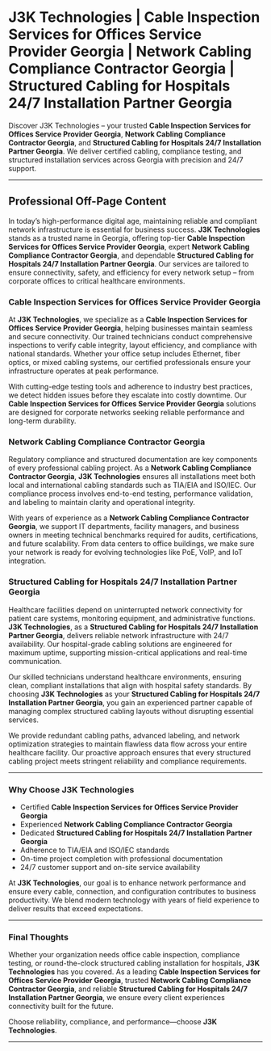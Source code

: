 # J3K Technologies | Cable Inspection Services for Offices Service Provider Georgia | Network Cabling Compliance Contractor Georgia | Structured Cabling for Hospitals 24/7 Installation Partner Georgia

Discover J3K Technologies – your trusted **Cable Inspection Services for Offices Service Provider Georgia**, **Network Cabling Compliance Contractor Georgia**, and **Structured Cabling for Hospitals 24/7 Installation Partner Georgia**. We deliver certified cabling, compliance testing, and structured installation services across Georgia with precision and 24/7 support.

---

## Professional Off-Page Content  

In today’s high-performance digital age, maintaining reliable and compliant network infrastructure is essential for business success. **J3K Technologies** stands as a trusted name in Georgia, offering top-tier **Cable Inspection Services for Offices Service Provider Georgia**, expert **Network Cabling Compliance Contractor Georgia**, and dependable **Structured Cabling for Hospitals 24/7 Installation Partner Georgia**. Our services are tailored to ensure connectivity, safety, and efficiency for every network setup – from corporate offices to critical healthcare environments.

### Cable Inspection Services for Offices Service Provider Georgia  

At **J3K Technologies**, we specialize as a **Cable Inspection Services for Offices Service Provider Georgia**, helping businesses maintain seamless and secure connectivity. Our trained technicians conduct comprehensive inspections to verify cable integrity, layout efficiency, and compliance with national standards. Whether your office setup includes Ethernet, fiber optics, or mixed cabling systems, our certified professionals ensure your infrastructure operates at peak performance.  

With cutting-edge testing tools and adherence to industry best practices, we detect hidden issues before they escalate into costly downtime. Our **Cable Inspection Services for Offices Service Provider Georgia** solutions are designed for corporate networks seeking reliable performance and long-term durability.

### Network Cabling Compliance Contractor Georgia  

Regulatory compliance and structured documentation are key components of every professional cabling project. As a **Network Cabling Compliance Contractor Georgia**, **J3K Technologies** ensures all installations meet both local and international cabling standards such as TIA/EIA and ISO/IEC. Our compliance process involves end-to-end testing, performance validation, and labeling to maintain clarity and operational integrity.  

With years of experience as a **Network Cabling Compliance Contractor Georgia**, we support IT departments, facility managers, and business owners in meeting technical benchmarks required for audits, certifications, and future scalability. From data centers to office buildings, we make sure your network is ready for evolving technologies like PoE, VoIP, and IoT integration.

### Structured Cabling for Hospitals 24/7 Installation Partner Georgia  

Healthcare facilities depend on uninterrupted network connectivity for patient care systems, monitoring equipment, and administrative functions. **J3K Technologies**, as a **Structured Cabling for Hospitals 24/7 Installation Partner Georgia**, delivers reliable network infrastructure with 24/7 availability. Our hospital-grade cabling solutions are engineered for maximum uptime, supporting mission-critical applications and real-time communication.  

Our skilled technicians understand healthcare environments, ensuring clean, compliant installations that align with hospital safety standards. By choosing **J3K Technologies** as your **Structured Cabling for Hospitals 24/7 Installation Partner Georgia**, you gain an experienced partner capable of managing complex structured cabling layouts without disrupting essential services.  

We provide redundant cabling paths, advanced labeling, and network optimization strategies to maintain flawless data flow across your entire healthcare facility. Our proactive approach ensures that every structured cabling project meets stringent reliability and compliance requirements.

---

### Why Choose J3K Technologies  

- Certified **Cable Inspection Services for Offices Service Provider Georgia**  
- Experienced **Network Cabling Compliance Contractor Georgia**  
- Dedicated **Structured Cabling for Hospitals 24/7 Installation Partner Georgia**  
- Adherence to TIA/EIA and ISO/IEC standards  
- On-time project completion with professional documentation  
- 24/7 customer support and on-site service availability  

At **J3K Technologies**, our goal is to enhance network performance and ensure every cable, connection, and configuration contributes to business productivity. We blend modern technology with years of field experience to deliver results that exceed expectations.

---

### Final Thoughts  

Whether your organization needs office cable inspection, compliance testing, or round-the-clock structured cabling installation for hospitals, **J3K Technologies** has you covered. As a leading **Cable Inspection Services for Offices Service Provider Georgia**, trusted **Network Cabling Compliance Contractor Georgia**, and reliable **Structured Cabling for Hospitals 24/7 Installation Partner Georgia**, we ensure every client experiences connectivity built for the future.  

Choose reliability, compliance, and performance—choose **J3K Technologies**.

---
